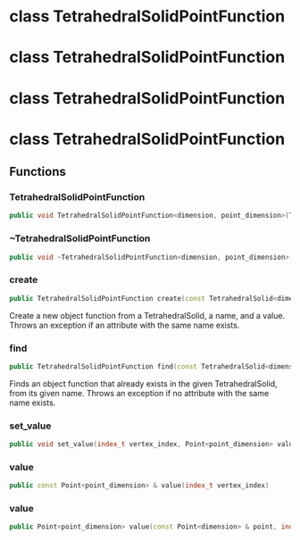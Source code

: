 # class TetrahedralSolidPointFunction

# class TetrahedralSolidPointFunction

# class TetrahedralSolidPointFunction

# class TetrahedralSolidPointFunction


## Functions

### TetrahedralSolidPointFunction

```cpp
public void TetrahedralSolidPointFunction<dimension, point_dimension>(TetrahedralSolidPointFunction<dimension, point_dimension> && other)
```


### ~TetrahedralSolidPointFunction

```cpp
public void ~TetrahedralSolidPointFunction<dimension, point_dimension>()
```


### create

```cpp
public TetrahedralSolidPointFunction create(const TetrahedralSolid<dimension> & solid, string_view function_name, Point<point_dimension> value)
```


 Create a new object function from a TetrahedralSolid, a name, and a value. Throws an exception if an attribute with the same name exists.

### find

```cpp
public TetrahedralSolidPointFunction find(const TetrahedralSolid<dimension> & solid, string_view function_name)
```


 Finds an object function that already exists in the given TetrahedralSolid, from its given name. Throws an exception if no attribute with the same name exists.

### set_value

```cpp
public void set_value(index_t vertex_index, Point<point_dimension> value)
```


### value

```cpp
public const Point<point_dimension> & value(index_t vertex_index)
```


### value

```cpp
public Point<point_dimension> value(const Point<dimension> & point, index_t tetrahedron_id)
```




